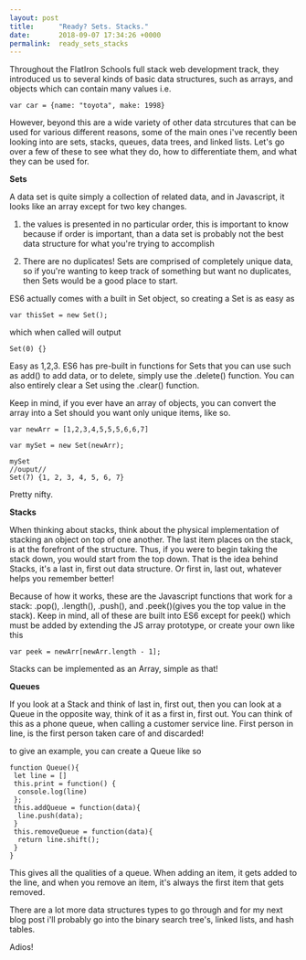 ```yaml
---
layout: post
title:      "Ready? Sets. Stacks."
date:       2018-09-07 17:34:26 +0000
permalink:  ready_sets_stacks
---
```



Throughout the FlatIron Schools full stack web development track, they introduced us to several kinds of basic data structures, such as arrays, and objects which can contain many values i.e. 

```
var car = {name: "toyota", make: 1998}
```

However, beyond this are a wide variety of other data strcutures that can be used for various different reasons, some of the main ones i've recently been looking into are sets, stacks, queues, data trees, and linked lists. Let's go over a few of these to see what they do, how to differentiate them, and what they can be used for. 

**Sets**

A data set is quite simply a collection of related data, and in Javascript, it looks like an array except for two key changes. 

1. the values is presented in no particular order, this is important to know because if order is important, than a data set is probably not the best data structure for what you're trying to accomplish

2. There are no duplicates! Sets are comprised of completely unique data, so if you're wanting to keep track of something but want no duplicates, then Sets would be a good place to start. 

ES6 actually comes with a built in Set object, so creating a Set is as easy as 

```
var thisSet = new Set();
```

which when called will output 

```
Set(0) {}
```

Easy as 1,2,3. ES6 has pre-built in functions for Sets that you can use such as add() to add data, or to delete, simply use the .delete() function. You can also entirely clear a Set using the .clear() function. 

Keep in mind, if you ever have an array of objects, you can convert the array into a Set should you want only unique items, like so. 

```
var newArr = [1,2,3,4,5,5,5,6,6,7]

var mySet = new Set(newArr);

mySet
//ouput//
Set(7) {1, 2, 3, 4, 5, 6, 7}
```

Pretty nifty.

**Stacks**

When thinking about stacks, think about the physical implementation of stacking an object on top of one another. The last item places on the stack, is at the forefront of the structure. Thus, if you were to begin taking the stack down, you would start from the top down. That is the idea behind Stacks, it's a last in, first out data structure. Or first in, last out, whatever helps you remember better! 

Because of how it works, these are the Javascript functions that work for a stack: 
.pop(), .length(), .push(), and .peek()(gives you the top value in the stack). Keep in mind, all of these are built into ES6 except for peek() which must be added by extending the JS array prototype, or create your own like this

```
var peek = newArr[newArr.length - 1];
```

Stacks can be implemented as an Array, simple as that!

**Queues**

If you look at a Stack and think of last in, first out, then you can look at a Queue in the opposite way, think of it as a first in, first out. You can think of this as a phone queue, when calling a customer service line. First person in line, is the first person taken care of and discarded!

to give an example, you can create a Queue like so 

```
function Queue(){
 let line = []
 this.print = function() {
  console.log(line)
 };
 this.addQueue = function(data){
  line.push(data);
 }
 this.removeQueue = function(data){
  return line.shift();
 }
}
```

This gives all the qualities of a queue. When adding an item, it gets added to the line, and when you remove an item, it's always the first item that gets removed. 

There are a lot more data structures types to go through and for my next blog post i'll probably go into the binary search tree's, linked lists, and hash tables. 

Adios!




